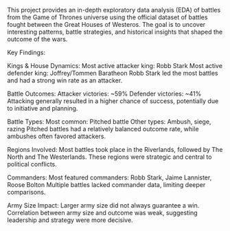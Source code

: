 This project provides an in-depth exploratory data analysis (EDA) of battles from the Game of Thrones universe using the official dataset of battles fought between the Great Houses of Westeros. The goal is to uncover interesting patterns, battle strategies, and historical insights that shaped the outcome of the wars.


Key Findings:

Kings & House Dynamics:
Most active attacker king: Robb Stark
Most active defender king: Joffrey/Tommen Baratheon
Robb Stark led the most battles and had a strong win rate as an attacker.

Battle Outcomes:
Attacker victories: ~59%
Defender victories: ~41%
Attacking generally resulted in a higher chance of success, potentially due to initiative and planning.

Battle Types:
Most common: Pitched battle
Other types: Ambush, siege, razing
Pitched battles had a relatively balanced outcome rate, while ambushes often favored attackers.

Regions Involved:
Most battles took place in the Riverlands, followed by The North and The Westerlands.
These regions were strategic and central to political conflicts.

Commanders:
Most featured commanders: Robb Stark, Jaime Lannister, Roose Bolton
Multiple battles lacked commander data, limiting deeper comparisons.

Army Size Impact:
Larger army size did not always guarantee a win.
Correlation between army size and outcome was weak, suggesting leadership and strategy were more decisive.

